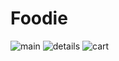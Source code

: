 # Foodie

![main](https://user-images.githubusercontent.com/48752942/147383525-ef39bee5-0728-4959-accf-21cd24d7320a.jpg)  ![details](https://user-images.githubusercontent.com/48752942/147383543-326fc984-cde9-4e7b-ad3a-8aa91be6fd57.jpg) ![cart](https://user-images.githubusercontent.com/48752942/147383544-fef3c964-d71f-45f5-a608-0f3ee86f84a2.jpg)


